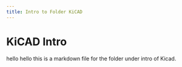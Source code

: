 ```yaml
---
title: Intro to Folder KiCAD
---
```


# KiCAD Intro
hello hello this is a markdown file for the folder under intro of Kicad.

